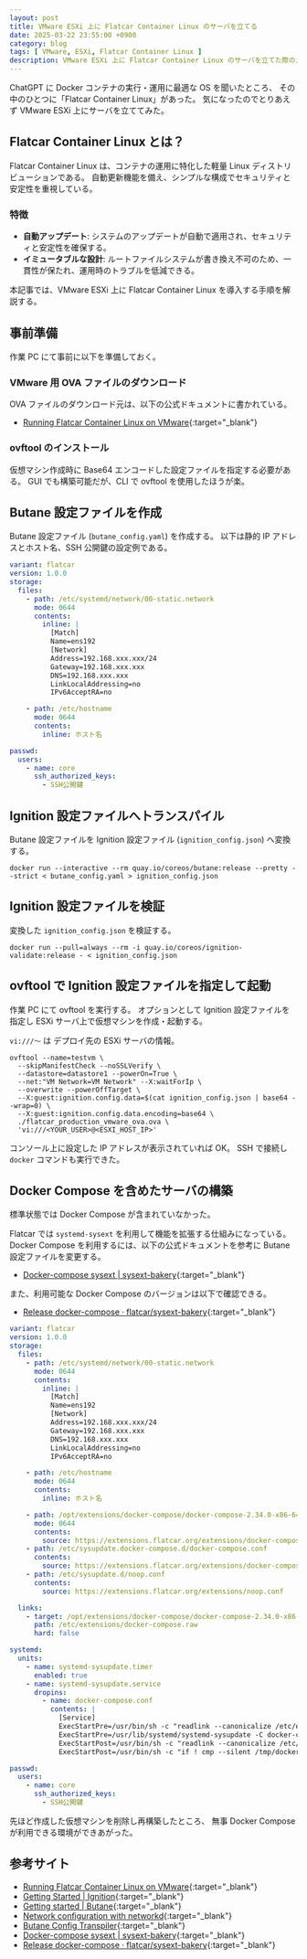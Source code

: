 ```yaml
---
layout: post
title: VMware ESXi 上に Flatcar Container Linux のサーバを立てる
date: 2025-03-22 23:55:00 +0900
category: blog
tags: [ VMware, ESXi, Flatcar Container Linux ]
description: VMware ESXi 上に Flatcar Container Linux のサーバを立てた際のメモ
---
```


ChatGPT に Docker コンテナの実行・運用に最適な OS を聞いたところ、
その中のひとつに「Flatcar Container Linux」があった。
気になったのでとりあえず VMware ESXi 上にサーバを立ててみた。

## Flatcar Container Linux とは？

Flatcar Container Linux は、コンテナの運用に特化した軽量 Linux ディストリビューションである。
自動更新機能を備え、シンプルな構成でセキュリティと安定性を重視している。

### 特徴

- **自動アップデート**: システムのアップデートが自動で適用され、セキュリティと安定性を確保する。
- **イミュータブルな設計**: ルートファイルシステムが書き換え不可のため、一貫性が保たれ、運用時のトラブルを低減できる。

本記事では、VMware ESXi 上に Flatcar Container Linux を導入する手順を解説する。

## 事前準備

作業 PC にて事前に以下を準備しておく。

### VMware 用 OVA ファイルのダウンロード

OVA ファイルのダウンロード元は、以下の公式ドキュメントに書かれている。

- [Running Flatcar Container Linux on VMware](https://www.flatcar.org/docs/latest/installing/cloud/vmware/){:target="_blank"}

### ovftool のインストール

仮想マシン作成時に Base64 エンコードした設定ファイルを指定する必要がある。
GUI でも構築可能だが、CLI で ovftool を使用したほうが楽。

## Butane 設定ファイルを作成

Butane 設定ファイル (`butane_config.yaml`) を作成する。
以下は静的 IP アドレスとホスト名、SSH 公開鍵の設定例である。

```yaml
variant: flatcar
version: 1.0.0
storage:
  files:
    - path: /etc/systemd/network/00-static.network
      mode: 0644
      contents:
        inline: |
          [Match]
          Name=ens192
          [Network]
          Address=192.168.xxx.xxx/24
          Gateway=192.168.xxx.xxx
          DNS=192.168.xxx.xxx
          LinkLocalAddressing=no
          IPv6AcceptRA=no

    - path: /etc/hostname
      mode: 0644
      contents:
        inline: ホスト名

passwd:
  users:
    - name: core
      ssh_authorized_keys:
        - SSH公開鍵
```

## Ignition 設定ファイルへトランスパイル

Butane 設定ファイルを Ignition 設定ファイル (`ignition_config.json`) へ変換する。

```shell
docker run --interactive --rm quay.io/coreos/butane:release --pretty --strict < butane_config.yaml > ignition_config.json
```

## Ignition 設定ファイルを検証

変換した `ignition_config.json` を検証する。

```shell
docker run --pull=always --rm -i quay.io/coreos/ignition-validate:release - < ignition_config.json
```

## ovftool で Ignition 設定ファイルを指定して起動

作業 PC にて ovftool を実行する。
オプションとして Ignition 設定ファイルを指定し
ESXi サーバ上で仮想マシンを作成・起動する。

`vi:///～` は デプロイ先の ESXi サーバの情報。

```shell
ovftool --name=testvm \
  --skipManifestCheck --noSSLVerify \
  --datastore=datastore1 --powerOn=True \
  --net:"VM Network=VM Network" --X:waitForIp \
  --overwrite --powerOffTarget \
  --X:guest:ignition.config.data=$(cat ignition_config.json | base64 --wrap=0) \
  --X:guest:ignition.config.data.encoding=base64 \
  ./flatcar_production_vmware_ova.ova \
  'vi:///<YOUR_USER>@<ESXI_HOST_IP>'
```

コンソール上に設定した IP アドレスが表示されていれば OK。
SSH で接続し `docker` コマンドも実行できた。

## Docker Compose を含めたサーバの構築

標準状態では Docker Compose が含まれていなかった。

Flatcar では `systemd-sysext` を利用して機能を拡張する仕組みになっている。
Docker Compose を利用するには、以下の公式ドキュメントを参考に Butane 設定ファイルを変更する。

- [Docker-compose sysext \| sysext-bakery](https://flatcar.github.io/sysext-bakery/docker_compose/){:target="_blank"}

また、利用可能な Docker Compose のバージョンは以下で確認できる。

- [Release docker-compose · flatcar/sysext-bakery](https://github.com/flatcar/sysext-bakery/releases/tag/docker-compose){:target="_blank"}

```yaml
variant: flatcar
version: 1.0.0
storage:
  files:
    - path: /etc/systemd/network/00-static.network
      mode: 0644
      contents:
        inline: |
          [Match]
          Name=ens192
          [Network]
          Address=192.168.xxx.xxx/24
          Gateway=192.168.xxx.xxx
          DNS=192.168.xxx.xxx
          LinkLocalAddressing=no
          IPv6AcceptRA=no

    - path: /etc/hostname
      mode: 0644
      contents:
        inline: ホスト名

    - path: /opt/extensions/docker-compose/docker-compose-2.34.0-x86-64.raw
      mode: 0644
      contents:
        source: https://extensions.flatcar.org/extensions/docker-compose-2.34.0-x86-64.raw
    - path: /etc/sysupdate.docker-compose.d/docker-compose.conf
      contents:
        source: https://extensions.flatcar.org/extensions/docker-compose.conf
    - path: /etc/sysupdate.d/noop.conf
      contents:
        source: https://extensions.flatcar.org/extensions/noop.conf

  links:
    - target: /opt/extensions/docker-compose/docker-compose-2.34.0-x86-64.raw
      path: /etc/extensions/docker-compose.raw
      hard: false

systemd:
  units:
    - name: systemd-sysupdate.timer
      enabled: true
    - name: systemd-sysupdate.service
      dropins:
        - name: docker-compose.conf
          contents: |
            [Service]
            ExecStartPre=/usr/bin/sh -c "readlink --canonicalize /etc/extensions/docker-compose.raw > /tmp/docker-compose"
            ExecStartPre=/usr/lib/systemd/systemd-sysupdate -C docker-compose update
            ExecStartPost=/usr/bin/sh -c "readlink --canonicalize /etc/extensions/docker-compose.raw > /tmp/docker-compose-new"
            ExecStartPost=/usr/bin/sh -c "if ! cmp --silent /tmp/docker-compose /tmp/docker-compose-new; then touch /run/reboot-required; fi"

passwd:
  users:
    - name: core
      ssh_authorized_keys:
        - SSH公開鍵
```

先ほど作成した仮想マシンを削除し再構築したところ、
無事 Docker Compose が利用できる環境ができあがった。

## 参考サイト

- [Running Flatcar Container Linux on VMware](https://www.flatcar.org/docs/latest/installing/cloud/vmware/){:target="_blank"}
- [Getting Started \| Ignition](https://coreos.github.io/ignition/getting-started/#config-validation){:target="_blank"}
- [Getting started \| Butane](https://coreos.github.io/butane/getting-started/){:target="_blank"}
- [Network configuration with networkd](https://www.flatcar.org/docs/latest/setup/customization/network-config-with-networkd/){:target="_blank"}
- [Butane Config Transpiler](https://www.flatcar.org/docs/latest/provisioning/config-transpiler/){:target="_blank"}
- [Docker-compose sysext \| sysext-bakery](https://flatcar.github.io/sysext-bakery/docker_compose/){:target="_blank"}
- [Release docker-compose · flatcar/sysext-bakery](https://github.com/flatcar/sysext-bakery/releases/tag/docker-compose){:target="_blank"}

